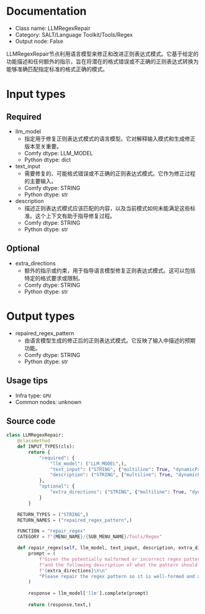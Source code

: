 
# Documentation
- Class name: LLMRegexRepair
- Category: SALT/Language Toolkit/Tools/Regex
- Output node: False

LLMRegexRepair节点利用语言模型来修正和改进正则表达式模式。它基于给定的功能描述和任何额外的指示，旨在将潜在的格式错误或不正确的正则表达式转换为能够准确匹配指定标准的格式正确的模式。

# Input types
## Required
- llm_model
    - 指定用于修复正则表达式模式的语言模型。它对解释输入模式和生成修正版本至关重要。
    - Comfy dtype: LLM_MODEL
    - Python dtype: dict
- text_input
    - 需要修复的、可能格式错误或不正确的正则表达式模式。它作为修正过程的主要输入。
    - Comfy dtype: STRING
    - Python dtype: str
- description
    - 描述正则表达式模式应该匹配的内容，以及当前模式如何未能满足这些标准。这个上下文有助于指导修复过程。
    - Comfy dtype: STRING
    - Python dtype: str
## Optional
- extra_directions
    - 额外的指示或约束，用于指导语言模型修复正则表达式模式。这可以包括特定的格式要求或限制。
    - Comfy dtype: STRING
    - Python dtype: str

# Output types
- repaired_regex_pattern
    - 由语言模型生成的修正后的正则表达式模式。它反映了输入中描述的预期功能。
    - Comfy dtype: STRING
    - Python dtype: str


## Usage tips
- Infra type: `GPU`
- Common nodes: unknown


## Source code
```python
class LLMRegexRepair:
    @classmethod
    def INPUT_TYPES(cls):
        return {
            "required": {
                "llm_model": ("LLM_MODEL",),
                "text_input": ("STRING", {"multiline": True, "dynamicPrompts": False, "placeholder": "Enter the malformed regex pattern here"}),
                "description": ("STRING", {"multiline": True, "dynamicPrompts": False, "placeholder": "Describe what the regex pattern does wrong, and what it should do."}),
            },
            "optional": {
                "extra_directions": ("STRING", {"multiline": True, "dynamicPrompts": False, "placeholder": "Extra directions for the LLM to follow, such as specific constraints or formats"}),
            }
        }

    RETURN_TYPES = ("STRING",)
    RETURN_NAMES = ("repaired_regex_pattern",)

    FUNCTION = "repair_regex"
    CATEGORY = f"{MENU_NAME}/{SUB_MENU_NAME}/Tools/Regex"

    def repair_regex(self, llm_model, text_input, description, extra_directions=""):
        prompt = (
            f"Given the potentially malformed or incorrect regex pattern:\n\n{text_input}\n\n"
            f"and the following description of what the pattern should match:\n\n{description}\n\n"
            f"{extra_directions}\n\n"
            "Please repair the regex pattern so it is well-formed and accurately matches the described criteria."
        )
        
        response = llm_model['llm'].complete(prompt)
        
        return (response.text,)

```
